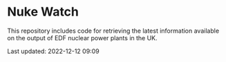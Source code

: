 # Nuke Watch

This repository includes code for retrieving the latest information available on the output of EDF nuclear power plants in the UK.

Last updated: 2022-12-12 09:09